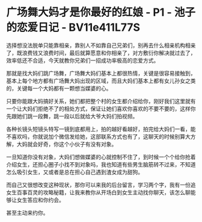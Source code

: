 # 广场舞大妈才是你最好的红娘 - P1 - 池子的恋爱日记 - BV11e411L77S

选择想没法脱单只能靠相亲，靠别人不如靠自己兄弟们，别再去什么相亲机构相亲了，既浪费钱又浪费时间，最后就算愿意和你相亲了，对方敷衍你解决就过去了，效率低还不合适，今天就教你兄弟们一招成功率极高的恋爱方式。

那就是找大妈们跳广场舞，广场舞大妈们基本上都很热情，关键是很容易接触到，基本上每个地方都有广场舞大妈出现的区域，而且大妈们基本上都有女儿孙女之类的，关键每一个大妈都有一颗想当媒婆的心。

只要你能跟大妈搞好关系，她们都把整个村的女生都介绍给你，刚好我们这里就有一个让大妈们拒绝不了的相处方式，保证让她们喜欢你喜欢的不要不要的，这样你先跟她们跳一段舞，跳一段以后就给大爷大妈们拍视频。

各种长镜头短镜头特写一镜到底都用上，拍的越好看越好，拍完给大妈们一看，能不喜欢吗，你就说加个微信发给她，这部联系方式也有了，这聊天的时候别算大方解，大妈就会好奇，你这个小伙子有没有对象。

一旦知道你没有对象，大妈们想做媒婆的心就控制不住了，到时候一个个给你抢着介绍女生，还担心圈子小找不到对象吗，我也知道有些男生脑筋转不过来，不知道怎么吸引女生，又或者是总在担心自己遇到渣女成为甜狗。

而自己又很想改变这种现状，那你可以来我的后台留言，学习两个字，我有一份追女生百事百灵的攻略秘籍，让我来教你从开场白到女生主动找你聊天，该怎么聊能够让女生答应和你约会。

甚至主动来约你。